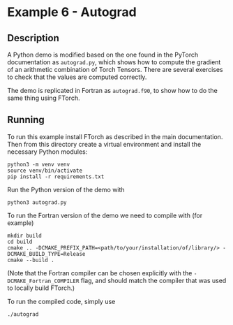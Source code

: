 # Example 6 - Autograd

## Description

A Python demo is modified based on the one found in the PyTorch documentation as
`autograd.py`, which shows how to compute the gradient of an arithmetic
combination of Torch Tensors. There are several exercises to check that the
values are computed correctly.

The demo is replicated in Fortran as `autograd.f90`, to show how to do the same
thing using FTorch.

## Running

To run this example install FTorch as described in the main documentation.
Then from this directory create a virtual environment and install the necessary
Python modules:
```
python3 -m venv venv
source venv/bin/activate
pip install -r requirements.txt
```

Run the Python version of the demo with
```
python3 autograd.py
```

To run the Fortran version of the demo we need to compile with (for example)
```
mkdir build
cd build
cmake .. -DCMAKE_PREFIX_PATH=<path/to/your/installation/of/library/> -DCMAKE_BUILD_TYPE=Release
cmake --build .
```

(Note that the Fortran compiler can be chosen explicitly with the `-DCMAKE_Fortran_COMPILER` flag,
and should match the compiler that was used to locally build FTorch.)

To run the compiled code, simply use
```
./autograd
```
